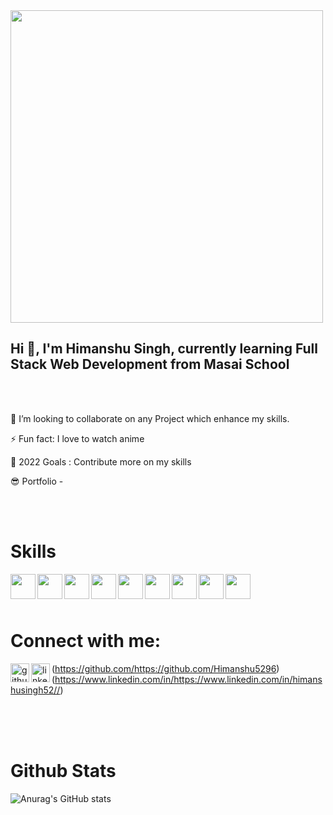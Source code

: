 <img src="https://cdn.quotesgram.com/img/95/67/2073292838-design-dev-tuesday-700x350-3-700x350.jpg" alt="" height="500">

<br/>
 <h2>Hi 👋, I'm Himanshu Singh, currently learning Full Stack Web Development from Masai School</h2>
<br/>
<br/>

👯 I’m looking to collaborate on any Project which enhance my skills.

⚡ Fun fact: I love to watch anime 

🌱 2022 Goals : Contribute more on my skills  

😎 Portfolio - 



<br/>
<br/>
  <h1>Skills</h1>

  <img align="left" src="https://gayathry-portfolio.vercel.app/html.png" alt="" height='40'/>
  <img align="left" src="https://gayathry-portfolio.vercel.app/css.png" alt="" height="40"/>
  <img align="left" src="https://gayathry-portfolio.vercel.app/js.png" alt="" height="40"/>
  <img align="left" src="https://cdn.svgporn.com/logos/nodejs.svg" alt="" height="40"/>
  <img align="left" src="https://gayathry-portfolio.vercel.app/logo512.png" alt="" height="40"/>
  <img align="left" src="https://gayathry-portfolio.vercel.app/redux.png" alt="" height="40"/>
  <img align="left" src="https://gayathry-portfolio.vercel.app/ts.png" alt="" height="40"/>
  <img align="left" src="https://cdn.svgporn.com/logos/tailwindcss-icon.svg" alt="" height="40"/>
  <img align="left" src="https://cdn.svgporn.com/logos/material-ui.svg" alt="" height="40"/>
  
  <br/>
  <br/>
  <br/>

 <h1>Connect with me:</h1>
 
<img align="left" src='https://symbols.getvecta.com/stencil_64/30_github.f945e6f399.svg' alt='github' height='30'>(https://github.com/https://github.com/Himanshu5296)
<img align="left" src='https://symbols.getvecta.com/stencil_87/40_linkedin-tile.553d9675b4.svg' alt='linkedin' height='30'>(https://www.linkedin.com/in/https://www.linkedin.com/in/himanshusingh52//)

<br/>
<br/>
<br/>

 <h1>Github Stats</h1>
 
![Anurag's GitHub stats](https://github-readme-stats.vercel.app/api?username=Himanshu5296&show_icons=true)
